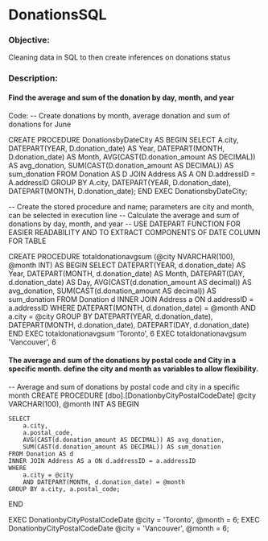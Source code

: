 # DonationsSQL
### Objective: 
Cleaning data in SQL to then create inferences on donations status

### Description: 

#### Find the average and sum of the donation by day, month, and year 

Code: 
-- Create donations by month, average donation and sum of donations for June

CREATE PROCEDURE DonationsbyDateCity
AS
BEGIN
    SELECT 
        A.city,
        DATEPART(YEAR, D.donation_date) AS Year,
        DATEPART(MONTH, D.donation_date) AS Month,
        AVG(CAST(D.donation_amount AS DECIMAL)) AS avg_donation,
        SUM(CAST(D.donation_amount AS DECIMAL)) AS sum_donation
    FROM Donation AS D
    JOIN Address AS A ON D.addressID = A.addressID
    GROUP BY 
        A.city,
        DATEPART(YEAR, D.donation_date),
        DATEPART(MONTH, D.donation_date);
END
EXEC DonationsbyDateCity;


-- Create the stored procedure and name; parameters are city and month, can be selected in execution line
-- Calculate the average and sum of donations by day, month, and year
  -- USE DATEPART FUNCTION FOR EASIER READABILITY AND TO EXTRACT COMPONENTS OF DATE COLUMN FOR TABLE

CREATE PROCEDURE totaldonationavgsum (@city NVARCHAR(100), @month INT)
AS
BEGIN
  SELECT 
    DATEPART(YEAR, d.donation_date) AS Year,
    DATEPART(MONTH, d.donation_date) AS Month,
    DATEPART(DAY, d.donation_date) AS Day,
    AVG(CAST(d.donation_amount AS decimal)) AS avg_donation,
    SUM(CAST(d.donation_amount AS decimal)) AS sum_donation
  FROM Donation d
  INNER JOIN Address a ON d.addressID = a.addressID
  WHERE 
    DATEPART(MONTH, d.donation_date) = @month AND
    a.city = @city
  GROUP BY 
    DATEPART(YEAR, d.donation_date),
    DATEPART(MONTH, d.donation_date),
    DATEPART(DAY, d.donation_date)
END
EXEC totaldonationavgsum 'Toronto', 6
EXEC totaldonationavgsum 'Vancouver', 6

#### The average and sum of the donations by postal code and City in a specific month. define the city and month as variables to allow flexibility. 


 -- Average and sum of donations by postal code and city in a specific month
CREATE PROCEDURE [dbo].[DonationbyCityPostalCodeDate]
    @city VARCHAR(100),
    @month INT
AS
BEGIN
  
    SELECT
        a.city,
        a.postal_code,
        AVG(CAST(d.donation_amount AS DECIMAL)) AS avg_donation,
        SUM(CAST(d.donation_amount AS DECIMAL)) AS sum_donation
    FROM Donation AS d
    INNER JOIN Address AS a ON d.addressID = a.addressID
    WHERE
        a.city = @city
        AND DATEPART(MONTH, d.donation_date) = @month
    GROUP BY a.city, a.postal_code;
END


EXEC DonationbyCityPostalCodeDate @city = 'Toronto', @month = 6;
EXEC DonationbyCityPostalCodeDate @city = 'Vancouver', @month = 6;







